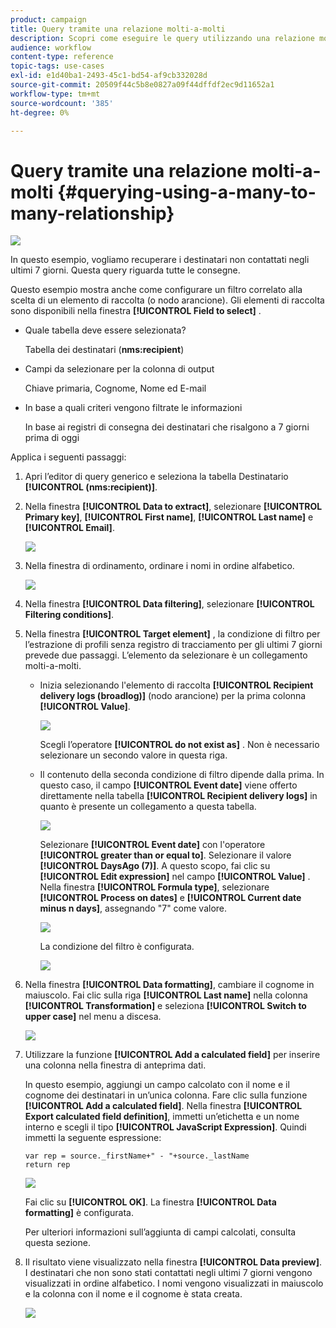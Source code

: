 ```yaml
---
product: campaign
title: Query tramite una relazione molti-a-molti
description: Scopri come eseguire le query utilizzando una relazione molti-a-molti
audience: workflow
content-type: reference
topic-tags: use-cases
exl-id: e1d40ba1-2493-45c1-bd54-af9cb332028d
source-git-commit: 20509f44c5b8e0827a09f44dffdf2ec9d11652a1
workflow-type: tm+mt
source-wordcount: '385'
ht-degree: 0%

---
```


# Query tramite una relazione molti-a-molti {#querying-using-a-many-to-many-relationship}

![](../../assets/common.svg)

In questo esempio, vogliamo recuperare i destinatari non contattati negli ultimi 7 giorni. Questa query riguarda tutte le consegne.

Questo esempio mostra anche come configurare un filtro correlato alla scelta di un elemento di raccolta (o nodo arancione). Gli elementi di raccolta sono disponibili nella finestra **[!UICONTROL Field to select]** .

* Quale tabella deve essere selezionata?

   Tabella dei destinatari (**nms:recipient**)

* Campi da selezionare per la colonna di output

   Chiave primaria, Cognome, Nome ed E-mail

* In base a quali criteri vengono filtrate le informazioni

   In base ai registri di consegna dei destinatari che risalgono a 7 giorni prima di oggi

Applica i seguenti passaggi:

1. Apri l’editor di query generico e seleziona la tabella Destinatario **[!UICONTROL (nms:recipient)]**.
1. Nella finestra **[!UICONTROL Data to extract]**, selezionare **[!UICONTROL Primary key]**, **[!UICONTROL First name]**, **[!UICONTROL Last name]** e **[!UICONTROL Email]**.

   ![](assets/query_editor_nveau_33.png)

1. Nella finestra di ordinamento, ordinare i nomi in ordine alfabetico.

   ![](assets/query_editor_nveau_34.png)

1. Nella finestra **[!UICONTROL Data filtering]**, selezionare **[!UICONTROL Filtering conditions]**.
1. Nella finestra **[!UICONTROL Target element]** , la condizione di filtro per l’estrazione di profili senza registro di tracciamento per gli ultimi 7 giorni prevede due passaggi. L’elemento da selezionare è un collegamento molti-a-molti.

   * Inizia selezionando l&#39;elemento di raccolta **[!UICONTROL Recipient delivery logs (broadlog)]** (nodo arancione) per la prima colonna **[!UICONTROL Value]**.

      ![](assets/query_editor_nveau_67.png)

      Scegli l’operatore **[!UICONTROL do not exist as]** . Non è necessario selezionare un secondo valore in questa riga.

   * Il contenuto della seconda condizione di filtro dipende dalla prima. In questo caso, il campo **[!UICONTROL Event date]** viene offerto direttamente nella tabella **[!UICONTROL Recipient delivery logs]** in quanto è presente un collegamento a questa tabella.

      ![](assets/query_editor_nveau_36.png)

      Selezionare **[!UICONTROL Event date]** con l&#39;operatore **[!UICONTROL greater than or equal to]**. Selezionare il valore **[!UICONTROL DaysAgo (7)]**. A questo scopo, fai clic su **[!UICONTROL Edit expression]** nel campo **[!UICONTROL Value]** . Nella finestra **[!UICONTROL Formula type]**, selezionare **[!UICONTROL Process on dates]** e **[!UICONTROL Current date minus n days]**, assegnando &quot;7&quot; come valore.

      ![](assets/query_editor_nveau_37.png)

      La condizione del filtro è configurata.

      ![](assets/query_editor_nveau_38.png)

1. Nella finestra **[!UICONTROL Data formatting]**, cambiare il cognome in maiuscolo. Fai clic sulla riga **[!UICONTROL Last name]** nella colonna **[!UICONTROL Transformation]** e seleziona **[!UICONTROL Switch to upper case]** nel menu a discesa.

   ![](assets/query_editor_nveau_39.png)

1. Utilizzare la funzione **[!UICONTROL Add a calculated field]** per inserire una colonna nella finestra di anteprima dati.

   In questo esempio, aggiungi un campo calcolato con il nome e il cognome dei destinatari in un’unica colonna. Fare clic sulla funzione **[!UICONTROL Add a calculated field]**. Nella finestra **[!UICONTROL Export calculated field definition]**, immetti un’etichetta e un nome interno e scegli il tipo **[!UICONTROL JavaScript Expression]**. Quindi immetti la seguente espressione:

   ```
   var rep = source._firstName+" - "+source._lastName
   return rep
   ```

   ![](assets/query_editor_nveau_40.png)

   Fai clic su **[!UICONTROL OK]**. La finestra **[!UICONTROL Data formatting]** è configurata.

   Per ulteriori informazioni sull’aggiunta di campi calcolati, consulta questa sezione.

1. Il risultato viene visualizzato nella finestra **[!UICONTROL Data preview]**. I destinatari che non sono stati contattati negli ultimi 7 giorni vengono visualizzati in ordine alfabetico. I nomi vengono visualizzati in maiuscolo e la colonna con il nome e il cognome è stata creata.

   ![](assets/query_editor_nveau_41.png)
